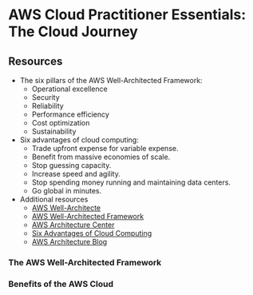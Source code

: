 # AWS Cloud Practitioner Essentials: The Cloud Journey

## Resources

* The six pillars of the AWS Well-Architected Framework:
  * Operational excellence
  * Security
  * Reliability
  * Performance efficiency
  * Cost optimization
  * Sustainability
* Six advantages of cloud computing:
  * Trade upfront expense for variable expense.
  * Benefit from massive economies of scale.
  * Stop guessing capacity.
  * Increase speed and agility.
  * Stop spending money running and maintaining data centers.
  * Go global in minutes.
* Additional resources
  * [AWS Well-Architecte](https://aws.amazon.com/architecture/well-architected/)
  * [AWS Well-Architected Framework](https://docs.aws.amazon.com/wellarchitected/latest/framework/welcome.html)
  * [AWS Architecture Center](https://aws.amazon.com/architecture)
  * [Six Advantages of Cloud Computing](https://docs.aws.amazon.com/whitepapers/latest/aws-overview/six-advantages-of-cloud-computing.html)
  * [AWS Architecture Blog](https://aws.amazon.com/blogs/architecture)

### The AWS Well-Architected Framework

### Benefits of the AWS Cloud
